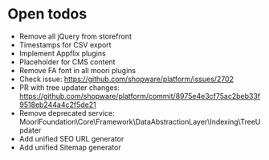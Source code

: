 # Open todos

* Remove all jQuery from storefront
* Timestamps for CSV export
* Implement Appflix plugins
* Placeholder for CMS content
* Remove FA font in all moori plugins
* Check issue: https://github.com/shopware/platform/issues/2702
* PR with tree updater changes: https://github.com/shopware/platform/commit/8975e4e3cf75ac2beb33f9518eb244a4c2f5de21
* Remove deprecated service: MoorlFoundation\Core\Framework\DataAbstractionLayer\Indexing\TreeUpdater
* Add unified SEO URL generator
* Add unified Sitemap generator
